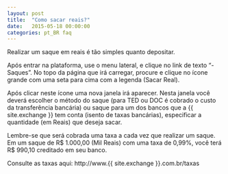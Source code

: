 ```yaml
---
layout: post
title:  "Como sacar reais?"
date:   2015-05-18 00:00:00
categories: pt_BR faq
---
```


Realizar um saque em reais é tão simples quanto depositar.

Após entrar na plataforma, use o menu lateral, e clique no link de texto “- Saques”. No topo da página que irá carregar, procure e clique no ícone grande com uma seta para cima com a legenda (Sacar Real).

Após clicar neste ícone uma nova janela irá aparecer. Nesta janela você deverá escolher o método do saque (para TED ou DOC é cobrado o custo da transferência bancária) ou saque para um dos bancos que a {{ site.exchange }} tem conta (isento de taxas bancárias), especificar a quantidade (em Reais) que deseja sacar.

Lembre-se que será cobrada uma taxa a cada vez que realizar um saque. Em um saque de R$ 1.000,00 (Mil Reais) com uma taxa de 0,99%, você terá R$ 990,10 creditado em seu banco.

Consulte as taxas aqui: http://www.{{ site.exchange }}.com.br/taxas
